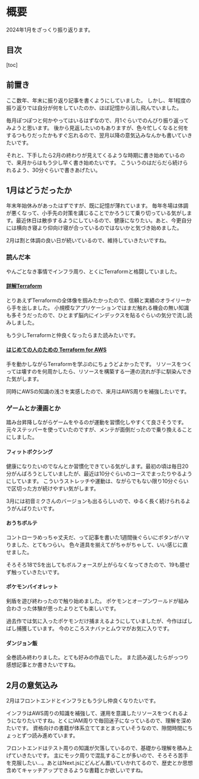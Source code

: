 # 概要

2024年1月をざっくり振り返ります。

## 目次

[toc]

## 前置き

ここ数年、年末に振り返り記事を書くようにしていました。
しかし、年1程度の振り返りでは自分が何をしていたのか、ほぼ記憶から消し飛んでいました。

毎月ぽつぽつと何かやってはいるはずなので、月1ぐらいでのんびり振り返ってみようと思います。
後から見返したいのもありますが、色々忙しくなると何をするつもりだったかもすぐ忘れるので、翌月以降の意気込みなんかも書いていきたいです。

それと、下手したら2月の終わりが見えてくるような時期に書き始めているので、来月からはもう少し早く書き始めたいです。
こういうのはだらだら続けられるよう、30分ぐらいで書きあげたい。

## 1月はどうだったか

年末年始休みがあったはずですが、既に記憶が薄れています。
毎年冬場は体調が悪くなって、小手先の対策を講じることでかろうじて乗り切っている気がします。最近休日は散歩するようにしているので、健康になりたい。あと、今更自分には横向き寝より仰向け寝が合っているのではないかと気づき始めました。

2月は割と体調の良い日が続いているので、維持していきたいですね。

### 読んだ本

やんごとなき事情でインフラ周り、とくにTerraformと格闘していました。

#### [詳解Terraform](https://www.oreilly.co.jp/books/9784814400522/)

とりあえずTerraformの全体像を掴みたかったので、信頼と実績のオライリーから手を出しました。
小規模なアプリケーションではまだ触れる機会の無い知識も多そうだったので、ひとまず脳内にインデックスを貼るぐらいの気分で流し読みしました。

もう少しTerraformと仲良くなったらまた読みたいです。

#### [はじめての人のための Terraform for AWS](https://nextpublishing.jp/book/12112.html)

手を動かしながらTerraformを学ぶのにちょうどよかったです。
リソースをつくっては壊すのを何周かしたら、リソースを構築する一連の流れが手に馴染んできた気がします。

同時にAWSの知識の浅さを実感したので、来月はAWS周りを補強したいです。

### ゲームとか漫画とか

踏み台昇降しながらゲームをやるのが運動を習慣化しやすくて良さそうです。
元々ステッパーを使っていたのですが、メンテが面倒だったので乗り換えることにしました。

#### フィットボクシング

健康になりたいのでなんとか習慣化できている気がします。最初の頃は毎日20分がんばろうとしていましたが、最近は10分ぐらいのコースでまったりやるようにしています。
こういうストレッチや運動は、ながらでもない限り10分ぐらいで区切った方が続けやすい気がします。

3月には初音ミクさんのバージョンも出るらしいので、ゆるく長く続けられるようがんばりたいです。

#### おうちボルテ

コントローラめっちゃ丈夫だ、って記事を書いた1週間後ぐらいにボタンがハマりました、とてもつらい。
色々道具を揃えてがちゃがちゃして、いい感じに直せました。

そろそろ18でSを出してもボルフォースが上がらなくなってきたので、19も臆せず触っていきたいです。

#### ポケモンバイオレット

剣盾を遊び終わったので触り始めました。
ポケモンとオープンワールドが組み合わさった体験が思ったよりとても楽しいです。

過去作では気に入ったポケモンだけ捕まえるようにしていましたが、今作はばしばし捕獲しています。
今のところスナバァとムウマがお気に入りです。

#### ダンジョン飯

全巻読み終わりました。とても好みの作品でした。
また読み返したらがっつり感想記事とか書きたいですね。


## 2月の意気込み

2月はフロントエンドとインフラともう少し仲良くなりたいです。

インフラはAWS周りの知識を補強して、運用を意識したリソースをつくれるようになりたいですね。とくにIAM周りで毎回迷子になっているので、理解を深めたいです。
資格向けの書籍が体系立ててまとまっていそうなので、隙間時間にちょっとずつ読み進めています。

フロントエンドはテスト周りの知識が欠落しているので、基礎から理解を積み上げていきたいです。
主にモック周りで混乱することが多いので、そろそろ苦手を克服したい...。あとはNext.jsにどんどん置いていかれてるので、歴史とか思想含めてキャッチアップできるような書籍とか欲しいですね。

